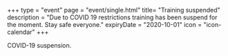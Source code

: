 +++
type = "event"
page = "event/single.html"
title= "Training suspended"
description = "Due to COVID 19 restrictions training has been suspend for the moment.  Stay safe everyone."
expiryDate = "2020-10-01"
icon = "icon-calendar"
+++

COVID-19 suspension.

